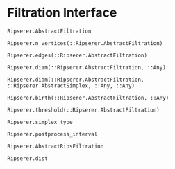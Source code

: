 # Filtration Interface

```@docs
Ripserer.AbstractFiltration
```

```@docs
Ripserer.n_vertices(::Ripserer.AbstractFiltration)
```

```@docs
Ripserer.edges(::Ripserer.AbstractFiltration)
```

```@docs
Ripserer.diam(::Ripserer.AbstractFiltration, ::Any)
```

```@docs
Ripserer.diam(::Ripserer.AbstractFiltration, ::Ripserer.AbstractSimplex, ::Any, ::Any)
```

```@docs
Ripserer.birth(::Ripserer.AbstractFiltration, ::Any)
```

```@docs
Ripserer.threshold(::Ripserer.AbstractFiltration)
```

```@docs
Ripserer.simplex_type
```

```@docs
Ripserer.postprocess_interval
```

```@docs
Ripserer.AbstractRipsFiltration
```

```@docs
Ripserer.dist
```
